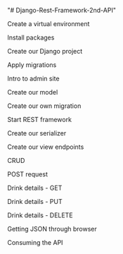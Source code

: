"# Django-Rest-Framework-2nd-API" 

Create a virtual environment

Install packages

Create our Django project

Apply migrations

Intro to admin site

Create our model

Create our own migration

Start REST framework

Create our serializer

Create our view endpoints

CRUD

POST request

Drink details - GET

Drink details - PUT 

Drink details - DELETE

Getting JSON through browser

Consuming the API
